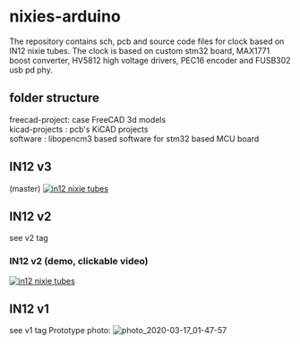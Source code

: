 # nixies-arduino
The repository contains sch, pcb and source code files for clock based on
IN12 nixie tubes.
The clock is based on custom stm32 board, MAX1771 boost converter, HV5812 high
voltage drivers, PEC16 encoder and FUSB302 usb pd phy.

## folder structure
freecad-project: case FreeCAD 3d models\
kicad-projects : pcb's KiCAD projects\
software       : libopencm3 based software for stm32 based MCU board

## IN12 v3
(master)
[![in12 nixie tubes](https://img.youtube.com/vi/ojTo4SyceIE/sd1.jpg)](https://youtu.be/ojTo4SyceIE)

## IN12 v2
see v2 tag
### IN12 v2 (demo, clickable video)
[![in12 nixie tubes](http://img.youtube.com/vi/4i1YHq5AIks/sd2.jpg)](http://www.youtube.com/watch?v=4i1YHq5AIks)

## IN12 v1
see v1 tag
Prototype photo:
![photo_2020-03-17_01-47-57](https://user-images.githubusercontent.com/36693675/76806087-8e46b800-67f1-11ea-8e3b-9800b658b4b0.jpg)
